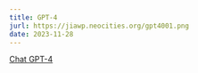 ```yaml
---
title: GPT-4
jurl: https://jiawp.neocities.org/gpt4001.png
date: 2023-11-28
---
```

[Chat GPT-4](https://openai.com/gpt-4)